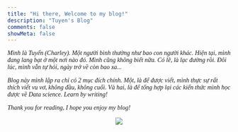 ```yaml
---
title: "Hi there, Welcome to my blog!"
description: "Tuyen's Blog"
comments: false
showMeta: false
---
```


<p style = "font-family:Lora; font-weight: 400"><i>Mình là Tuyến (Charley). Một người bình thường như bao con người khác. Hiện tại, mình đang lang bạt ở một nơi nào đó. Mình cũng không biết nữa. Có lẽ, là lạc đường rồi.  Đôi lúc, mình vẫn tự hỏi, ngày trở về còn bao xa...</i></p>

<p style = "font-family:Lora; font-weight: 400"><i></i></p>

<p style = "font-family:Lora; font-weight: 400"><i> Blog này mình lập ra chỉ có 2 mục đích chính. Một, là để được viết, mình thực sự rất thích viết vu vơ, không đầu, không cuối. Và hai, là để tổng hợp lại các kiến thức mình học được về Data science. Learn by writing!</i></p>

<p style = "font-family:Lora; font-weight: 400"><i>Thank you for reading, I hope you enjoy my blog!</i></p>

<p align="center"><img src="/images/explore.jpg"></p>

